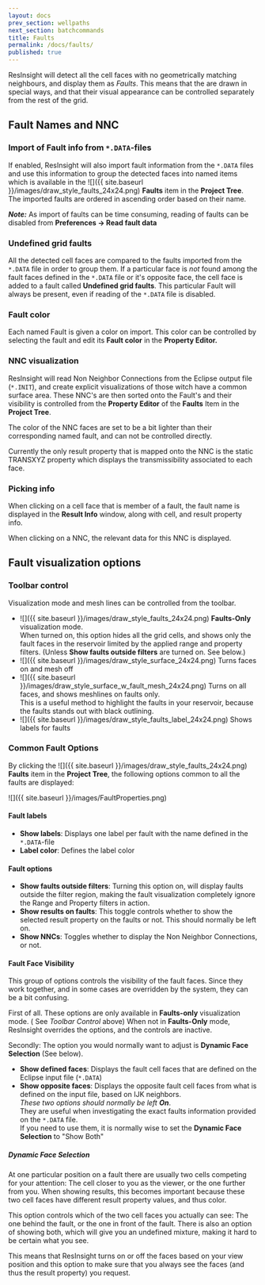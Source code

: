 ```yaml
---
layout: docs
prev_section: wellpaths
next_section: batchcommands
title: Faults
permalink: /docs/faults/
published: true
---
```


ResInsight will detect all the cell faces with no geometrically matching neighbours, and display them as *Faults*. 
This means that the are drawn in special ways, and that their visual appearance can be controlled separately from the rest of the grid.

## Fault Names and NNC

### Import of Fault info from `*.DATA`-files
If enabled, ResInsight will also import fault information from the `*.DATA` files and use this information to group the detected faces into named items which is available in the ![]({{ site.baseurl }}/images/draw_style_faults_24x24.png) **Faults** item in the **Project Tree**. The imported faults are ordered in ascending order based on their name.

>
***Note:*** As import of faults can be time consuming, reading of faults can be disabled from **Preferences -> Read fault data**

### Undefined grid faults
All the detected cell faces are compared to the faults imported from the `*.DATA` file in order to group them. If a particular face is *not* found among the fault faces defined in the `*.DATA` file or it's opposite face, the cell face is added to a fault called **Undefined grid faults**. This particular Fault will always be present, even if reading of the `*.DATA` file is disabled.

### Fault color
Each named Fault is given a color on import. This color can be controlled by selecting the fault and edit its  **Fault color** in the **Property Editor.**

### NNC visualization
ResInsight will read Non Neighbor Connections from the Eclipse output file (`*.INIT`), and create explicit visualizations of those witch have a common surface area. These NNC's are then sorted onto the Fault's and their visibility is controlled from the **Property Editor** of the **Faults** Item in the **Project Tree**.

The color of the NNC faces are set to be a bit lighter than their corresponding named fault, and can not be controlled directly.

Currently the only result property that is mapped onto the NNC is the static TRANSXYZ property which displays the transmissibility associated to each face.

### Picking info

When clicking on a cell face that is member of a fault, the fault name is displayed in the **Result Info** window, along with cell, and result property info. 

When clicking on a NNC,  the relevant data for this NNC is displayed.

## Fault visualization options


### Toolbar control
Visualization mode and mesh lines can be controlled from the toolbar.

- ![]({{ site.baseurl }}/images/draw_style_faults_24x24.png) **Faults-Only** visualization mode. 
   <br>When turned on, this option hides all the grid cells, and shows only the fault faces in the reservoir limited by the applied range and property filters. (Unless **Show faults outside filters** are turned on. See below.)
- ![]({{ site.baseurl }}/images/draw_style_surface_24x24.png) Turns faces on and mesh off
- ![]({{ site.baseurl }}/images/draw_style_surface_w_fault_mesh_24x24.png) Turns on all faces, and shows meshlines on faults only.
   <br> This is a useful method to highlight the faults in your reservoir, because the faults stands out with black outlining. 
- ![]({{ site.baseurl }}/images/draw_style_faults_label_24x24.png) Shows labels for faults  

### Common Fault Options
By clicking the ![]({{ site.baseurl }}/images/draw_style_faults_24x24.png) **Faults** item in the **Project Tree**, the following options common to all the faults are displayed: 

 ![]({{ site.baseurl }}/images/FaultProperties.png)
 
#### Fault labels
- **Show labels**: Displays one label per fault with the name defined in the `*.DATA`-file
- **Label color**: Defines the label color
 
#### Fault options
- **Show faults outside filters**: Turning this option on, will display faults outside the filter region, making the fault visualization completely ignore the Range and Property filters in action.
- **Show results on faults**: This toggle controls whether to show the selected result property on the faults or not. This should normally be left on.
- **Show NNCs**: Toggles whether to display the Non Neighbor Connections, or not.

#### Fault Face Visibility
This group of options controls the visibility of the fault faces. Since they work together, and in some cases are overridden by the system, they can be a bit confusing. 

First of all. These options are only available in **Faults-only** visualization mode. ( See *Toolbar Control* above) When not in **Faults-Only** mode, ResInsight overrides the options, and the controls are inactive. 

Secondly: The option you would normally want to adjust is **Dynamic Face Selection** (See below).

- **Show defined faces**: Displays the fault cell faces that are defined on the Eclipse input file (`*.DATA`)
- **Show opposite faces**: Displays the opposite fault cell faces from what is defined on the input file, based on IJK neighbors.
 <br> *These two options should normally be left **On***. <br>They are useful when investigating the exact faults information provided on the `*.DATA` file. 
 <br>If you need to use them, it is normally wise to set the **Dynamic Face Selection** to "Show Both"

##### Dynamic Face Selection

At one particular position on a fault there are usually two cells competing for your attention: The cell closer to you as the viewer, or the one further from you. When showing results, this becomes important because these two cell faces have different result property values, and thus color. 

This option controls which of the two cell faces you actually can see: The one behind the fault, or the one in front of the fault. There is also an option of showing both, which will give you an undefined mixture, making it hard to be certain what you see.  

This means that ResInsight turns on or off the faces based on your view position and this option to make sure that you always see the faces (and thus the result property) you request.